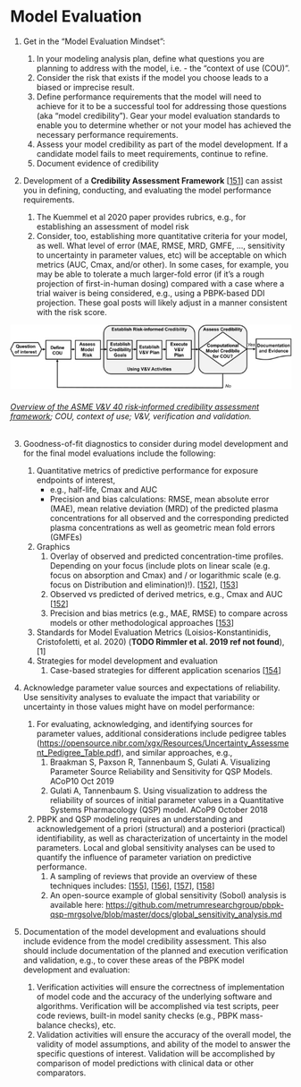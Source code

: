 # Model Evaluation
1.	Get in the “Model Evaluation Mindset”:
    1. In your modeling analysis plan, define what questions you are planning to address with the model, i.e. -  the “context of use (COU)”.
    1. Consider the risk that exists if the model you choose leads to a biased or imprecise result. 
    1. Define performance requirements that the model will need to achieve for it to be a successful tool for addressing those questions (aka “model credibility”). Gear your model evaluation standards to enable you to determine whether or not your model has achieved the necessary performance requirements.
    1. Assess your model credibility as part of the model development. If a candidate model fails to meet requirements, continue to refine.
    1. Document evidence of credibility 

2.	Development of a **Credibility Assessment Framework** [[151](../references.md#151)]  can assist you in defining, conducting, and evaluating the model performance requirements.

    1. The Kuemmel et al 2020 paper provides rubrics, e.g., for establishing an assessment of model risk
    2. Consider, too, establishing more quantitative criteria for your model, as well. What level of error (MAE, RMSE, MRD, GMFE, ..., sensitivity to uncertainty in parameter values, etc) will be acceptable on which metrics (AUC, Cmax, and/or other). In some cases, for example, you may be able to tolerate a much larger-fold error (if it’s a rough projection of first-in-human dosing) compared with a case where a trial waiver is being considered, e.g., using a PBPK-based DDI projection. These goal posts will likely adjust in a manner consistent  with the risk score.
   
![Model evalution](../assets/images/part-7/model-evaluation-1.png) 

###### [Overview of the ASME V&V 40 risk‐informed credibility assessment framework](https://www.ncbi.nlm.nih.gov/pmc/articles/PMC6966181/); COU, context of use; V&V, verification and validation. 

3.	Goodness-of-fit diagnostics to consider during model development and for the final model evaluations include the following:
    1. Quantitative metrics of predictive performance for exposure endpoints of interest, 
        - e.g., half-life, Cmax and AUC
        - Precision and bias calculations: RMSE, mean absolute error (MAE), mean relative deviation (MRD) of the predicted plasma concentrations for all observed and the corresponding predicted plasma concentrations as well as geometric mean fold errors (GMFEs) 
    2. Graphics
        1. Overlay of observed and predicted concentration-time profiles. Depending on your focus (include plots on linear scale (e.g. focus on absorption and Cmax) and / or logarithmic scale (e.g. focus on Distribution and elimination)!). [[152](../references.md#152)], [[153](../references.md#153)]
        2. Observed vs predicted of derived metrics, e.g., Cmax and AUC [[152](../references.md#152)]
        3. Precision and bias metrics (e.g., MAE, RMSE) to compare across models or other methodological approaches [[153](../references.md#153)]
    3. Standards for Model Evaluation Metrics (Loisios-Konstantinidis, Cristofoletti, et al. 2020) (**TODO Rimmler et al. 2019 ref not found**),[1]
    4. Strategies for model development and evaluation
        1. Case-based strategies for different application scenarios [[154](../references.md#154)]

4.	Acknowledge parameter value sources and expectations of reliability.  Use sensitivity analyses to evaluate the impact that variability or uncertainty in those values might have on model performance:
    1. For evaluating, acknowledging, and identifying sources for parameter values, additional considerations include pedigree tables (https://opensource.nibr.com/xgx/Resources/Uncertainty_Assessment_Pedigree_Table.pdf), and similar approaches, e.g., 
        1. Braakman S, Paxson R, Tannenbaum S, Gulati A. Visualizing Parameter Source Reliability and Sensitivity for QSP Models. ACoP10 Oct 2019
        1. Gulati A, Tannenbaum S.  Using visualization to address the reliability of sources of initial parameter values in a Quantitative Systems Pharmacology (QSP) model.  ACoP9 October 2018
    1. PBPK and QSP modeling requires an understanding and acknowledgement of a priori (structural) and a posteriori (practical) identifiability, as well as characterization of uncertainty in the model parameters. Local and global sensitivity analyses can be used to quantify the influence of parameter variation on predictive performance. 
        1. A sampling of reviews that provide an overview of these techniques includes: [[155](../references.md#155)], [[156](../references.md#156)], [[157](../references.md#157)], [[158](../references.md#158)]
        1. An open-source example of global sensitivity (Sobol) analysis is available here: https://github.com/metrumresearchgroup/pbpk-qsp-mrgsolve/blob/master/docs/global_sensitivity_analysis.md 

5.	Documentation of the model development and evaluations should include evidence from the model credibility assessment. This also should include documentation of the planned and execution verification and validation, e.g., to cover these areas of the PBPK model development and evaluation: 
    1. Verification activities will ensure the correctness of implementation of model code and the accuracy of the underlying software and algorithms. Verification will be accomplished via test scripts, peer code reviews, built-in model sanity checks (e.g., PBPK mass-balance checks), etc. 
    1. Validation activities will ensure the accuracy of the overall model, the validity of model assumptions, and ability of the model to answer the specific questions of interest. Validation will be accomplished by comparison of model predictions with clinical data or other comparators.

